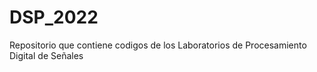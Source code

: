 # DSP_2022
Repositorio que contiene codigos de los Laboratorios de Procesamiento Digital de Señales
